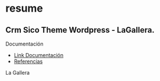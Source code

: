 resume
======
## Crm Sico Theme Wordpress - LaGallera.

Documentación 

* [Link Documentación](https://github.com/samsdial/docTheme/blob/master/resume.md)
* [Referencias](https://github.com/tuxtor/resume/blob/master/resume.md)

La Gallera 